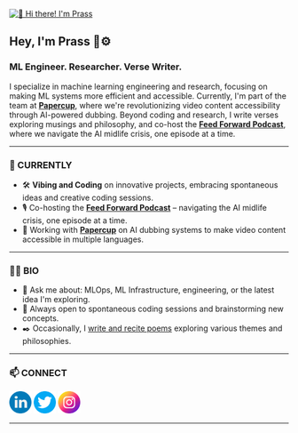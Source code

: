 [<img src="./header.gif" alt="👋 Hi there! I'm Prass" title="👋 Hi there! I'm Prass" />](https://www.prassanna.io)

## Hey, I'm Prass 🧠⚙️  
### ML Engineer. Researcher. Verse Writer.

I specialize in machine learning engineering and research, focusing on making ML systems more efficient and accessible. Currently, I'm part of the team at [**Papercup**](https://www.papercup.com/), where we're revolutionizing video content accessibility through AI-powered dubbing. Beyond coding and research, I write verses exploring musings and philosophy, and co-host the [**Feed Forward Podcast**](https://prassanna.io/podcasts/feed-forward/), where we navigate the AI midlife crisis, one episode at a time.

---

### 🚀 CURRENTLY

- 🛠️ **Vibing and Coding** on innovative projects, embracing spontaneous ideas and creative coding sessions.
- 🎙️ Co-hosting the [**Feed Forward Podcast**](https://prassanna.io/podcasts/feed-forward/) – navigating the AI midlife crisis, one episode at a time.
- 🔭 Working with [**Papercup**](https://www.papercup.com/) on AI dubbing systems to make video content accessible in multiple languages.

---

### 👨‍💻 BIO

- 💬 Ask me about: MLOps, ML Infrastructure, engineering, or the latest idea I'm exploring.
- 🤝 Always open to spontaneous coding sessions and brainstorming new concepts.
- ✒️ Occasionally, I [write and recite poems](https://prassanna.io/verses/) exploring various themes and philosophies.

---

### 📫 CONNECT

[<img src="./socials/linkedin.png" height="40em" alt="LinkedIn" title="LinkedIn" />](https://www.linkedin.com/in/the-nomadic-coder/)
[<img src="./socials/twitter.png" height="40em" alt="Twitter" title="Twitter" />](https://twitter.com/thenomadiccoder)
[<img src="./socials/instagram.png" height="40em" alt="Instagram" title="Instagram" />](https://instagram.com/ganeshindahouse)

---

<!--
**prassanna-ravishankar/prassanna-ravishankar** is a ✨ _special_ ✨ repository because its README appears on your GitHub profile.

- 🔭 I’m currently working on ...
- 🌱 I’m currently learning ...
- 👯 I’m looking to collaborate on ...
- 💬 Ask me about ...
- 📫 How to reach me: ...
- ⚡ Fun fact: ...
-->
